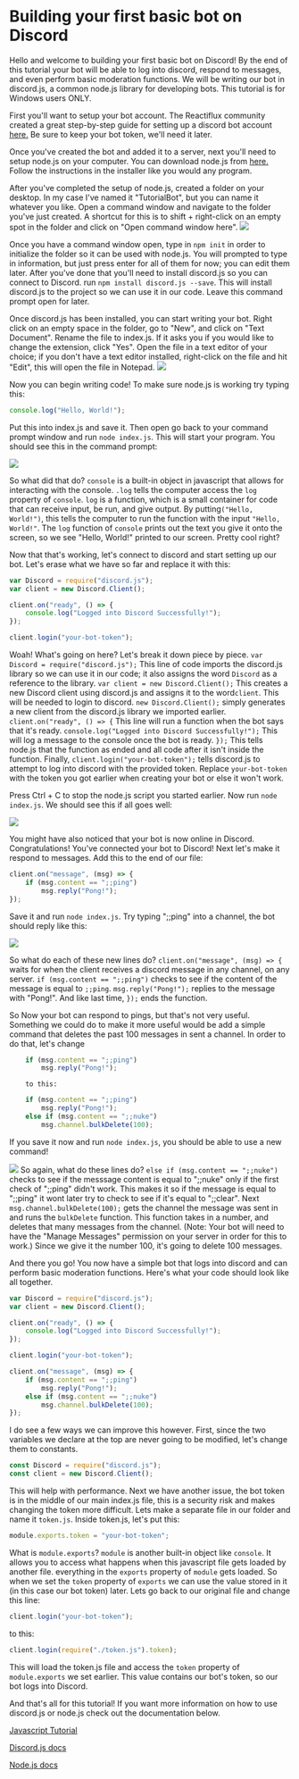 # Building your first basic bot on Discord
Hello and welcome to building your first basic bot on Discord! By the end of this tutorial your bot will be able to log into discord, respond to messages, and even perform basic moderation functions. We will be writing our bot in discord.js, a common node.js library for developing bots. This tutorial is for Windows users ONLY.

First you'll want to setup your bot account.
The Reactiflux community created a great step-by-step guide for setting up a discord bot account [here.](https://github.com/reactiflux/discord-irc/wiki/Creating-a-discord-bot-&-getting-a-token)
Be sure to keep your bot token, we'll need it later.

Once you've created the bot and added it to a server, next you'll need to setup node.js on your computer. You can download node.js from [here.](https://nodejs.org/en/) Follow the instructions in the installer like you would any program.

After you've completed the setup of node.js, created a folder on your desktop. In my case I've named it "TutorialBot", but you can name it whatever you like. Open a command window and navigate to the folder you've just created. A shortcut for this is to shift + right-click on an empty spot in the folder and click on "Open command window here". 
![](https://i.imgur.com/OGRNrUE.png)

Once you have a command window open, type in `npm init` in order to initialize the folder so it can be used with node.js. You will prompted to type in information, but just press enter for all of them for now; you can edit them later. After you've done that you'll need to install discord.js so you can connect to Discord. run `npm install discord.js --save`. This will install discord.js to the project so we can use it in our code. Leave this command prompt open for later.

Once discord.js has been installed, you can start writing your bot. Right click on an empty space in the folder, go to "New", and click on "Text Document". Rename the file to index.js. If it asks you if you would like to change the extension, click "Yes". Open the file in a text editor of your choice; if you don't have a text editor installed, right-click on the file and hit "Edit", this will open the file in Notepad. 
![](https://i.imgur.com/fJYQmS7.png)

Now you can begin writing code! To make sure node.js is working try typing this:
```javascript
console.log("Hello, World!");
```

Put this into index.js and save it. Then open go back to your command prompt window and run `node index.js`. This will start your program. You should see this in the command prompt: 

![](https://i.imgur.com/gJP2opk.png)

So what did that do? `console` is a built-in object in javascript that allows for interacting with the console. `.log` tells the computer access the `log` property of `console`.  `log` is a function, which is a small container for code that can receive input, be run, and give output. By putting`("Hello, World!")`, this tells the computer to run the function with the input `"Hello, World!"`. The `log` function of `console` prints out the text you give it onto the screen, so we see "Hello, World!" printed to our screen. Pretty cool right?

Now that that's working, let's connect to discord and start setting up our bot. Let's erase what we have so far and replace it with this:
```javascript
var Discord = require("discord.js");
var client = new Discord.Client();

client.on("ready", () => {
	console.log("Logged into Discord Successfully!");
});

client.login("your-bot-token");
```
Woah! What's going on here? Let's break it down piece by piece. `var Discord = require("discord.js");` This line of code imports the discord.js library so we can use it in our code; it also assigns the word `Discord` as a reference to the library. `var client = new Discord.Client();` This creates a new Discord client using discord.js and assigns it to the word`client`. This will be needed to login to discord. `new Discord.Client();` simply generates a new client from the discord.js library we imported earlier. `client.on("ready", () => {` This line will run a function when the bot says that it's ready. `console.log("Logged into Discord Successfully!");` This will log a message to the console once the bot is ready. `});` This tells node.js that the function as ended and all code after it isn't inside the function. Finally, `client.login("your-bot-token");` tells discord.js to attempt to log into discord with the provided token. Replace `your-bot-token` with the token you got earlier when creating your bot or else it won't work.

Press Ctrl + C to stop the node.js script you started earlier. Now run `node index.js`. We should see this if all goes well:

![](https://i.imgur.com/JUnRWCR.png)

You might have also noticed that your bot is now online in Discord. Congratulations! You've connected your bot to Discord! Next let's make it respond to messages. Add this to the end of our file:
```javascript
client.on("message", (msg) => {
	if (msg.content == ";;ping")
    	msg.reply("Pong!");
});
```
Save it and run `node index.js`. Try typing ";;ping" into a channel, the bot should reply like this:

![](https://media.giphy.com/media/3oFzmoVpEXCeLp3piE/giphy.gif)

So what do each of these new lines do? `client.on("message", (msg) => {` waits for when the client receives a discord message in any channel, on any server. `if (msg.content == ";;ping")` checks to see if the content of the message is equal to `;;ping`. `msg.reply("Pong!");` replies to the message with "Pong!". And like last time, `});` ends the function.

So Now your bot can respond to pings, but that's not very useful. Something we could do to make it more useful would be add a simple command that deletes the past 100 messages in sent a channel. In order to do that, let's change
```javascript
	if (msg.content == ";;ping")
    	msg.reply("Pong!");
```
        to this:
        
```javascript
    if (msg.content == ";;ping")
    	msg.reply("Pong!");
    else if (msg.content == ";;nuke") 
    	msg.channel.bulkDelete(100);
```
If you save it now and run `node index.js`, you should be able to use a new command!

![](https://media.giphy.com/media/3oFzmiRPJUbqa5L2yA/giphy.gif)
So again, what do these lines do? `else if (msg.content == ";;nuke")` checks to see if the messsage content is equal to ";;nuke" only if the first check of ";;ping" didn't work. This makes it so if the message is equal to ";;ping" it wont later try to check to see if it's equal to ";;clear". Next `msg.channel.bulkDelete(100);` gets the channel the message was sent in and runs the `bulkDelete` function. This function takes in a number, and deletes that many messages from the channel. (Note: Your bot will need to have the "Manage Messages" permission on your server in order for this to work.) Since we give it the number 100, it's going to delete 100 messages.

And there you go! You now have a simple bot that logs into discord and can perform basic moderation functions. Here's what your code should look like all together.

```javascript
var Discord = require("discord.js");
var client = new Discord.Client();

client.on("ready", () => {
	console.log("Logged into Discord Successfully!");
});

client.login("your-bot-token");

client.on("message", (msg) => {
    if (msg.content == ";;ping")
    	msg.reply("Pong!");
    else if (msg.content == ";;nuke") 
    	msg.channel.bulkDelete(100);
});
```

I do see a few ways we can improve this however. First, since the two variables we declare at the top are never going to be modified, let's change them to constants.
```javascript
const Discord = require("discord.js");
const client = new Discord.Client();
```
This will help with performance.
Next we have another issue, the bot token is in the middle of our main index.js file, this is a security risk and makes changing the token more difficult. Lets make a separate file in our folder and name it `token.js`. Inside token.js, let's put this:
```javascript
module.exports.token = "your-bot-token";
```
What is `module.exports`? 
`module` is another built-in object like `console`. It allows you to access what happens when this javascript file gets loaded by another file. everything in the `exports` property of `module` gets loaded. So when we set the `token` property of `exports` we can use the value stored in it (in this case our bot token) later. Lets go back to our original file and change this line:
 ```javascript
 client.login("your-bot-token");
 ```
 to this:
 ```javascript
 client.login(require("./token.js").token);
 ```
 
This will load the token.js file and access the `token` property of `module.exports` we set earlier. This value contains our bot's token, so our bot logs into Discord. 

And that's all for this tutorial! If you want more information on how to use discord.js or node.js check out the documentation below.

[Javascript Tutorial](https://www.tutorialspoint.com/javascript/)

[Discord.js docs](https://discord.js.org/#/docs/main/stable/general/faq)

[Node.js docs](https://nodejs.org/docs/latest-v7.x/api/)

